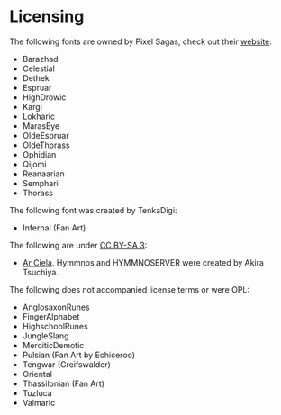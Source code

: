 # Licensing

The following fonts are owned by Pixel Sagas, check out their [website](http://www.pixelsagas.com/):

- Barazhad
- Celestial
- Dethek
- Espruar
- HighDrowic
- Kargi
- Lokharic
- MarasEye
- OldeEspruar
- OldeThorass
- Ophidian
- Qijomi
- Reanaarian
- Semphari
- Thorass

The following font was created by TenkaDigi:

- Infernal (Fan Art)

The following are under [CC BY-SA 3](https://creativecommons.org/licenses/by-sa/3.0/):

- [Ar Ciela](http://hymmnoserver.uguu.ca/). Hymmnos and HYMMNOSERVER were created by Akira Tsuchiya.

The following does not accompanied license terms or were OPL:

- AnglosaxonRunes
- FingerAlphabet
- HighschoolRunes
- JungleSlang
- MeroiticDemotic
- Pulsian (Fan Art by Echiceroo)
- Tengwar (Greifswalder)
- Oriental
- Thassilonian (Fan Art)
- Tuzluca
- Valmaric